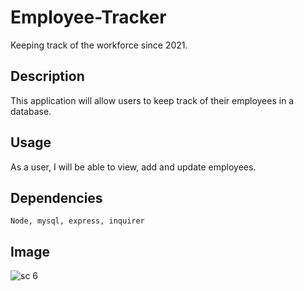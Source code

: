 # Employee-Tracker
Keeping track of the workforce since 2021.

## Description
This application will allow users to keep track of their employees in a database. 

## Usage

As a user, I will be able to view, add and update employees.

## Dependencies
```
Node, mysql, express, inquirer
```

## Image
![sc 6](https://user-images.githubusercontent.com/81999910/129274522-b00bbfaa-c2ca-463a-8611-42ae8d224413.JPG)
